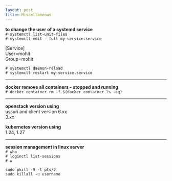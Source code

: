 ```yaml
---
layout: post
title: Miscellaneous
---
```


**to change the user of a systemd service** <br>
`# systemctl list-unit-files` <br>
`# systemctl edit --full my-service.service`

[Service] <br>
User=mohit <br>
Group=mohit

`# systemctl daemon-reload` <br>
`# systemctl restart my-service.service`

---

**docker remove all containers - stopped and running** <br>
`# docker container rm -f $(docker container ls -aq)`

---

**openstack version using** <br>
ussuri and client version 6.xx <br>
3.xx

**kubernetes version using** <br>
1.24, 1.27

---

**session management in linux server** <br>
`# who` <br>
`# loginctl list-sessions` <br>
`# w`

`sudo pkill -9 -t pts/2` <br>
`sudo killall -u username`
